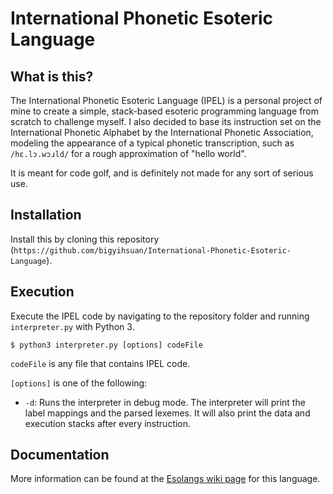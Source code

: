 # International Phonetic Esoteric Language

## What is this?

The International Phonetic Esoteric Language (IPEL) is a personal project of mine to create a simple, stack-based esoteric programming language from scratch to challenge myself. I also decided to base its instruction set on the International Phonetic Alphabet by the International Phonetic Association, modeling the appearance of a typical phonetic transcription, such as `/hε.lɔ.wɔɹld/` for a rough approximation of "hello world".

It is meant for code golf, and is definitely not made for any sort of serious use.

## Installation

Install this by cloning this repository (`https://github.com/bigyihsuan/International-Phonetic-Esoteric-Language`).

## Execution

Execute the IPEL code by navigating to the repository folder and running `interpreter.py` with Python 3.

```
$ python3 interpreter.py [options] codeFile
```

`codeFile` is any file that contains IPEL code.

`[options]` is one of the following:

* `-d`: Runs the interpreter in debug mode. The interpreter will print the label mappings and the parsed lexemes. It will also print the data and execution stacks after every instruction.

## Documentation
More information can be found at the [Esolangs wiki page](https://esolangs.org/wiki/International_Phonetic_Esoteric_Language) for this language.
